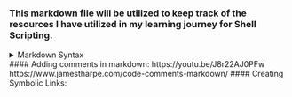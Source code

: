 <!-- Author: Aman Kumar -->
#
### This markdown file will be utilized to keep track of the resources I have utilized in my learning journey for Shell Scripting.
<details>
  <summary>Markdown Syntax</summary>
  - https://daringfireball.net/projects/markdown/syntax
  - https://docs.github.com/en/get-started/writing-on-github/getting-started-with-writing-and-formatting-on-github/basic-writing-and-formatting-syntax
  - https://www.markdownguide.org/hacks/
</details>
#### Adding comments in markdown:
https://youtu.be/J8r22AJ0PFw
https://www.jamestharpe.com/code-comments-markdown/
#### Creating Symbolic Links: